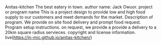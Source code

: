 Anitas-kitchen
The best eatery in town.
author name: Jack Owuor.
project or program name
 This is a project design to provide low and high food supply to our customers and meet demands for the market. 
Description of program.
We provide on site food delivery and prompt food request.
Program setup instructions.
on request, we provide a provide a delivery to a 20km square radius servieces.
copyright and license information.
live(https://jn-mic.github.io/anitas-kitchen/)
